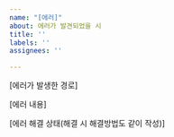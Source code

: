 ```yaml
---
name: "[에러]"
about: 에러가 발견되었을 시
title: ''
labels: ''
assignees: ''

---
```


[에러가 발생한 경로]



[에러 내용]



[에러 해결 상태(해결 시 해결방법도 같이 작성)]
